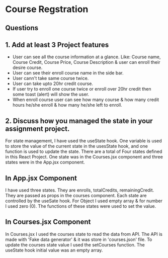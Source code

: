 # Course Regstration

##  Questions

## 1. Add at least 3 Project features 

- User can see all the course information at a glance. Like: Course name, Course Credit, Course Price, Course Description & user can enroll their desire course.
- User can see their enroll course name in the side bar.
- User cann't take same course twice.
- User can take upto 20hr credit course.
- If user try to enroll one course twice or enroll over 20hr credit then some toast (alert) will show the user.
- When enroll course user can see how many course & how many credit hours he/she enroll & how many he/she left to enroll.


## 2. Discuss how you managed the state in your assignment project.

For state management, I have used the useState hook. One variable is used to store the value of the current state in the usesState hook, and one function is used to update the state. There are a total of Four states defined in this React Project. One state was in the Courses.jsx component and three states were in the App.jsx component.

## In App.jsx Component

I have used three states. They are enrolls, totalCredits, remainingCredit. They are passed as props in the courses component. Each state are controlled by the useSate hook. For Object I used empty array & for number I used zero (0). The functions of these states were used to set the value.

## In Courses.jsx Component

In Courses.jsx I used the courses state to read the data from API. The API is made with 'Fake data generator' & it was store in 'courses.json' file. To update the courses state value I used the setCourses function. The useState hook initial value was an empty array. 